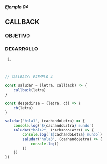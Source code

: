 ##### Ejemplo 04
## CALLBACK 

### OBJETIVO


### DESARROLLO
1. 

```javascript


// CALLBACK: EJEMPLO 4

const saludar = (letra, callback) => {
    callback(letra)
}

const despedirse = (letra, cb) => {
    cb(letra)
}

saludar("hola1", (cachandoLetra) => {
    console.log(`${cachandoLetra} mundo`)
    saludar("hola2", (cachandoLetra) => {
        console.log(`${cachandoLetra} mundo`)
        saludar("hola3", (cachandoLetra) => {
            console.log()
        })
    })
})



```
